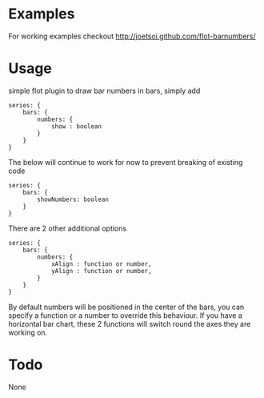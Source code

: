 Examples
========
For working examples checkout http://joetsoi.github.com/flot-barnumbers/

Usage
=====
simple flot plugin to draw bar numbers in bars, simply add

    series: {
        bars: {
            numbers: {
                show : boolean
            }
        }
    }

The below will continue to work for now to prevent breaking of existing code

    series: {
        bars: {
            showNumbers: boolean
        }
    }

There are 2 other additional options

    series: {
        bars: {
            numbers: {
                xAlign : function or number,
                yAlign : function or number,
            }
        }
    }

By default numbers will be positioned in the center of the bars, you can
specify a function or a number to override this behaviour. If you have a
horizontal bar chart, these 2 functions will switch round the axes they
are working on.


Todo
====
None
